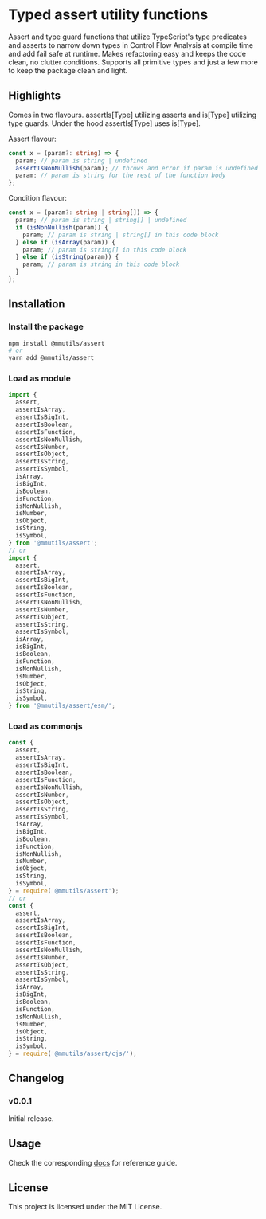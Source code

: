 # Typed assert utility functions

Assert and type guard functions that utilize TypeScript's type predicates and asserts to narrow down types in Control Flow Analysis at compile time and add fail safe at runtime. Makes refactoring easy and keeps the code clean, no clutter conditions. Supports all primitive types and just a few more to keep the package
clean and light.

## Highlights

Comes in two flavours. assertIs[Type] utilizing asserts and is[Type] utilizing type guards. Under the hood assertIs[Type] uses is[Type].

Assert flavour:

```typescript
const x = (param?: string) => {
  param; // param is string | undefined
  assertIsNonNullish(param); // throws and error if param is undefined or null
  param; // param is string for the rest of the function body
};
```

Condition flavour:

```typescript
const x = (param?: string | string[]) => {
  param; // param is string | string[] | undefined
  if (isNonNullish(param)) {
    param; // param is string | string[] in this code block
  } else if (isArray(param)) {
    param; // param is string[] in this code block
  } else if (isString(param)) {
    param; // param is string in this code block
  }
};
```

## Installation

### Install the package

```sh
npm install @mmutils/assert
# or
yarn add @mmutils/assert
```

### Load as module

```javascript
import {
  assert,
  assertIsArray,
  assertIsBigInt,
  assertIsBoolean,
  assertIsFunction,
  assertIsNonNullish,
  assertIsNumber,
  assertIsObject,
  assertIsString,
  assertIsSymbol,
  isArray,
  isBigInt,
  isBoolean,
  isFunction,
  isNonNullish,
  isNumber,
  isObject,
  isString,
  isSymbol,
} from '@mmutils/assert';
// or
import {
  assert,
  assertIsArray,
  assertIsBigInt,
  assertIsBoolean,
  assertIsFunction,
  assertIsNonNullish,
  assertIsNumber,
  assertIsObject,
  assertIsString,
  assertIsSymbol,
  isArray,
  isBigInt,
  isBoolean,
  isFunction,
  isNonNullish,
  isNumber,
  isObject,
  isString,
  isSymbol,
} from '@mmutils/assert/esm/';
```

### Load as commonjs

```javascript
const {
  assert,
  assertIsArray,
  assertIsBigInt,
  assertIsBoolean,
  assertIsFunction,
  assertIsNonNullish,
  assertIsNumber,
  assertIsObject,
  assertIsString,
  assertIsSymbol,
  isArray,
  isBigInt,
  isBoolean,
  isFunction,
  isNonNullish,
  isNumber,
  isObject,
  isString,
  isSymbol,
} = require('@mmutils/assert');
// or
const {
  assert,
  assertIsArray,
  assertIsBigInt,
  assertIsBoolean,
  assertIsFunction,
  assertIsNonNullish,
  assertIsNumber,
  assertIsObject,
  assertIsString,
  assertIsSymbol,
  isArray,
  isBigInt,
  isBoolean,
  isFunction,
  isNonNullish,
  isNumber,
  isObject,
  isString,
  isSymbol,
} = require('@mmutils/assert/cjs/');
```

## Changelog

### v0.0.1

Initial release.

## Usage

Check the corresponding [docs](docs/modules.md) for reference guide.

## License

This project is licensed under the MIT License.
